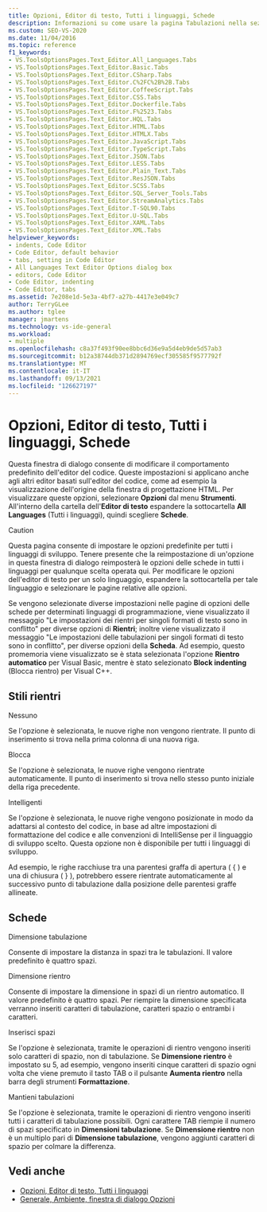 ```yaml
---
title: Opzioni, Editor di testo, Tutti i linguaggi, Schede
description: Informazioni su come usare la pagina Tabulazioni nella sezione Tutti i linguaggi per modificare il comportamento predefinito delle schede dell'editor di codice all'interno Visual Studio.
ms.custom: SEO-VS-2020
ms.date: 11/04/2016
ms.topic: reference
f1_keywords:
- VS.ToolsOptionsPages.Text_Editor.All_Languages.Tabs
- VS.ToolsOptionsPages.Text_Editor.Basic.Tabs
- VS.ToolsOptionsPages.Text_Editor.CSharp.Tabs
- VS.ToolsOptionsPages.Text_Editor.C%2FC%2B%2B.Tabs
- VS.ToolsOptionsPages.Text_Editor.CoffeeScript.Tabs
- VS.ToolsOptionsPages.Text_Editor.CSS.Tabs
- VS.ToolsOptionsPages.Text_Editor.Dockerfile.Tabs
- VS.ToolsOptionsPages.Text_Editor.F%2523.Tabs
- VS.ToolsOptionsPages.Text_Editor.HQL.Tabs
- VS.ToolsOptionsPages.Text_Editor.HTML.Tabs
- VS.ToolsOptionsPages.Text_Editor.HTMLX.Tabs
- VS.ToolsOptionsPages.Text_Editor.JavaScript.Tabs
- VS.ToolsOptionsPages.Text_Editor.TypeScript.Tabs
- VS.ToolsOptionsPages.Text_Editor.JSON.Tabs
- VS.ToolsOptionsPages.Text_Editor.LESS.Tabs
- VS.ToolsOptionsPages.Text_Editor.Plain_Text.Tabs
- VS.ToolsOptionsPages.Text_Editor.ResJSON.Tabs
- VS.ToolsOptionsPages.Text_Editor.SCSS.Tabs
- VS.ToolsOptionsPages.Text_Editor.SQL_Server_Tools.Tabs
- VS.ToolsOptionsPages.Text_Editor.StreamAnalytics.Tabs
- VS.ToolsOptionsPages.Text_Editor.T-SQL90.Tabs
- VS.ToolsOptionsPages.Text_Editor.U-SQL.Tabs
- VS.ToolsOptionsPages.Text_Editor.XAML.Tabs
- VS.ToolsOptionsPages.Text_Editor.XML.Tabs
helpviewer_keywords:
- indents, Code Editor
- Code Editor, default behavior
- tabs, setting in Code Editor
- All Languages Text Editor Options dialog box
- editors, Code Editor
- Code Editor, indenting
- Code Editor, tabs
ms.assetid: 7e208e1d-5e3a-4bf7-a27b-4417e3e049c7
author: TerryGLee
ms.author: tglee
manager: jmartens
ms.technology: vs-ide-general
ms.workload:
- multiple
ms.openlocfilehash: c8a37f493f90ee8bbc6d36e9a5d4eb9de5d57ab3
ms.sourcegitcommit: b12a38744db371d2894769ecf305585f9577792f
ms.translationtype: MT
ms.contentlocale: it-IT
ms.lasthandoff: 09/13/2021
ms.locfileid: "126627197"
---
```

# <a name="options-text-editor-all-languages-tabs"></a>Opzioni, Editor di testo, Tutti i linguaggi, Schede

Questa finestra di dialogo consente di modificare il comportamento predefinito dell'editor del codice. Queste impostazioni si applicano anche agli altri editor basati sull'editor del codice, come ad esempio la visualizzazione dell'origine della finestra di progettazione HTML. Per visualizzare queste opzioni, selezionare **Opzioni** dal menu **Strumenti**. All'interno della cartella dell'**Editor di testo** espandere la sottocartella **All Languages** (Tutti i linguaggi), quindi scegliere **Schede**.

> [!CAUTION]
> Questa pagina consente di impostare le opzioni predefinite per tutti i linguaggi di sviluppo. Tenere presente che la reimpostazione di un'opzione in questa finestra di dialogo reimposterà le opzioni delle schede in tutti i linguaggi per qualunque scelta operata qui. Per modificare le opzioni dell'editor di testo per un solo linguaggio, espandere la sottocartella per tale linguaggio e selezionare le pagine relative alle opzioni.

Se vengono selezionate diverse impostazioni nelle pagine di opzioni delle schede per determinati linguaggi di programmazione, viene visualizzato il messaggio "Le impostazioni dei rientri per singoli formati di testo sono in conflitto" per diverse opzioni di **Rientri**; inoltre viene visualizzato il messaggio "Le impostazioni delle tabulazioni per singoli formati di testo sono in conflitto", per diverse opzioni della **Scheda**. Ad esempio, questo promemoria viene visualizzato se è stata selezionata l'opzione **Rientro automatico** per Visual Basic, mentre è stato selezionato **Block indenting** (Blocca rientro) per Visual C++.

## <a name="indenting"></a>Stili rientri

Nessuno

Se l'opzione è selezionata, le nuove righe non vengono rientrate. Il punto di inserimento si trova nella prima colonna di una nuova riga.

Blocca

Se l'opzione è selezionata, le nuove righe vengono rientrate automaticamente. Il punto di inserimento si trova nello stesso punto iniziale della riga precedente.

Intelligenti

Se l'opzione è selezionata, le nuove righe vengono posizionate in modo da adattarsi al contesto del codice, in base ad altre impostazioni di formattazione del codice e alle convenzioni di IntelliSense per il linguaggio di sviluppo scelto. Questa opzione non è disponibile per tutti i linguaggi di sviluppo.

Ad esempio, le righe racchiuse tra una parentesi graffa di apertura ( { ) e una di chiusura ( } ), potrebbero essere rientrate automaticamente al successivo punto di tabulazione dalla posizione delle parentesi graffe allineate.

## <a name="tabs"></a>Schede

Dimensione tabulazione

Consente di impostare la distanza in spazi tra le tabulazioni. Il valore predefinito è quattro spazi.

Dimensione rientro

Consente di impostare la dimensione in spazi di un rientro automatico. Il valore predefinito è quattro spazi. Per riempire la dimensione specificata verranno inseriti caratteri di tabulazione, caratteri spazio o entrambi i caratteri.

Inserisci spazi

Se l'opzione è selezionata, tramite le operazioni di rientro vengono inseriti solo caratteri di spazio, non di tabulazione. Se **Dimensione rientro** è impostato su 5, ad esempio, vengono inseriti cinque caratteri di spazio ogni volta che viene premuto il tasto TAB o il pulsante **Aumenta rientro** nella barra degli strumenti **Formattazione**.

Mantieni tabulazioni

Se l'opzione è selezionata, tramite le operazioni di rientro vengono inseriti tutti i caratteri di tabulazione possibili. Ogni carattere TAB riempie il numero di spazi specificato in **Dimensioni tabulazione**. Se **Dimensione rientro** non è un multiplo pari di **Dimensione tabulazione**, vengono aggiunti caratteri di spazio per colmare la differenza.

## <a name="see-also"></a>Vedi anche

- [Opzioni, Editor di testo, Tutti i linguaggi](../../ide/reference/options-text-editor-all-languages.md)
- [Generale, Ambiente, finestra di dialogo Opzioni](../../ide/reference/general-environment-options-dialog-box.md)
